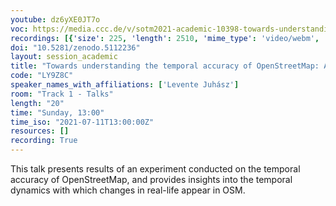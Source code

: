 ```yaml
---
youtube: dz6yXE0JT7o
voc: https://media.ccc.de/v/sotm2021-academic-10398-towards-understanding-the-temporal-accuracy-of-openstreetmap-a-quantitative-experiment
recordings: [{'size': 225, 'length': 2510, 'mime_type': 'video/webm', 'language': 'eng', 'filename': 'sotm2021-10398-eng-Towards_understanding_the_temporal_accuracy_of_OpenStreetMap_A_quantitative_experiment_webm-hd.webm', 'state': 'new', 'folder': 'webm-hd', 'high_quality': True, 'width': 1920, 'height': 1080, 'updated_at': '2021-09-19T11:41:13.165+02:00', 'recording_url': 'https://cdn.media.ccc.de/events/sotm/2021/webm-hd/sotm2021-10398-eng-Towards_understanding_the_temporal_accuracy_of_OpenStreetMap_A_quantitative_experiment_webm-hd.webm', 'url': 'https://media.ccc.de/public/recordings/54929', 'event_url': 'https://media.ccc.de/public/events/131bc390-58de-5fa2-9246-ada35c465378', 'conference_url': 'https://media.ccc.de/public/conferences/sotm2021'}, {'size': 109, 'length': 2510, 'mime_type': 'video/webm', 'language': 'eng', 'filename': 'sotm2021-10398-eng-Towards_understanding_the_temporal_accuracy_of_OpenStreetMap_A_quantitative_experiment_webm-sd.webm', 'state': 'new', 'folder': 'webm-sd', 'high_quality': False, 'width': 720, 'height': 576, 'updated_at': '2021-09-19T11:11:35.923+02:00', 'recording_url': 'https://cdn.media.ccc.de/events/sotm/2021/webm-sd/sotm2021-10398-eng-Towards_understanding_the_temporal_accuracy_of_OpenStreetMap_A_quantitative_experiment_webm-sd.webm', 'url': 'https://media.ccc.de/public/recordings/54926', 'event_url': 'https://media.ccc.de/public/events/131bc390-58de-5fa2-9246-ada35c465378', 'conference_url': 'https://media.ccc.de/public/conferences/sotm2021'}, {'size': 76, 'length': 2510, 'mime_type': 'video/mp4', 'language': 'eng', 'filename': 'sotm2021-10398-eng-Towards_understanding_the_temporal_accuracy_of_OpenStreetMap_A_quantitative_experiment_sd.mp4', 'state': 'new', 'folder': 'h264-sd', 'high_quality': False, 'width': 720, 'height': 576, 'updated_at': '2021-09-19T10:37:34.529+02:00', 'recording_url': 'https://cdn.media.ccc.de/events/sotm/2021/h264-sd/sotm2021-10398-eng-Towards_understanding_the_temporal_accuracy_of_OpenStreetMap_A_quantitative_experiment_sd.mp4', 'url': 'https://media.ccc.de/public/recordings/54920', 'event_url': 'https://media.ccc.de/public/events/131bc390-58de-5fa2-9246-ada35c465378', 'conference_url': 'https://media.ccc.de/public/conferences/sotm2021'}, {'size': 38, 'length': 2510, 'mime_type': 'audio/mpeg', 'language': 'eng', 'filename': 'sotm2021-10398-eng-Towards_understanding_the_temporal_accuracy_of_OpenStreetMap_A_quantitative_experiment_mp3.mp3', 'state': 'new', 'folder': 'mp3', 'high_quality': False, 'width': 0, 'height': 0, 'updated_at': '2021-09-19T10:33:32.981+02:00', 'recording_url': 'https://cdn.media.ccc.de/events/sotm/2021/mp3/sotm2021-10398-eng-Towards_understanding_the_temporal_accuracy_of_OpenStreetMap_A_quantitative_experiment_mp3.mp3', 'url': 'https://media.ccc.de/public/recordings/54919', 'event_url': 'https://media.ccc.de/public/events/131bc390-58de-5fa2-9246-ada35c465378', 'conference_url': 'https://media.ccc.de/public/conferences/sotm2021'}, {'size': 192, 'length': 2510, 'mime_type': 'video/mp4', 'language': 'eng', 'filename': 'sotm2021-10398-eng-Towards_understanding_the_temporal_accuracy_of_OpenStreetMap_A_quantitative_experiment_hd.mp4', 'state': 'new', 'folder': 'h264-hd', 'high_quality': True, 'width': 1920, 'height': 1080, 'updated_at': '2021-09-19T10:12:53.395+02:00', 'recording_url': 'https://cdn.media.ccc.de/events/sotm/2021/h264-hd/sotm2021-10398-eng-Towards_understanding_the_temporal_accuracy_of_OpenStreetMap_A_quantitative_experiment_hd.mp4', 'url': 'https://media.ccc.de/public/recordings/54915', 'event_url': 'https://media.ccc.de/public/events/131bc390-58de-5fa2-9246-ada35c465378', 'conference_url': 'https://media.ccc.de/public/conferences/sotm2021'}]
doi: "10.5281/zenodo.5112236"
layout: session_academic
title: "Towards understanding the temporal accuracy of OpenStreetMap: A quantitative experiment"
code: "LY9Z8C"
speaker_names_with_affiliations: ['Levente Juhász']
room: "Track 1 - Talks"
length: "20"
time: "Sunday, 13:00"
time_iso: "2021-07-11T13:00:00Z"
resources: []
recording: True
---
```

This talk presents results of an experiment conducted on the temporal accuracy of OpenStreetMap, and provides insights into the temporal dynamics with which changes in real-life appear in OSM.
